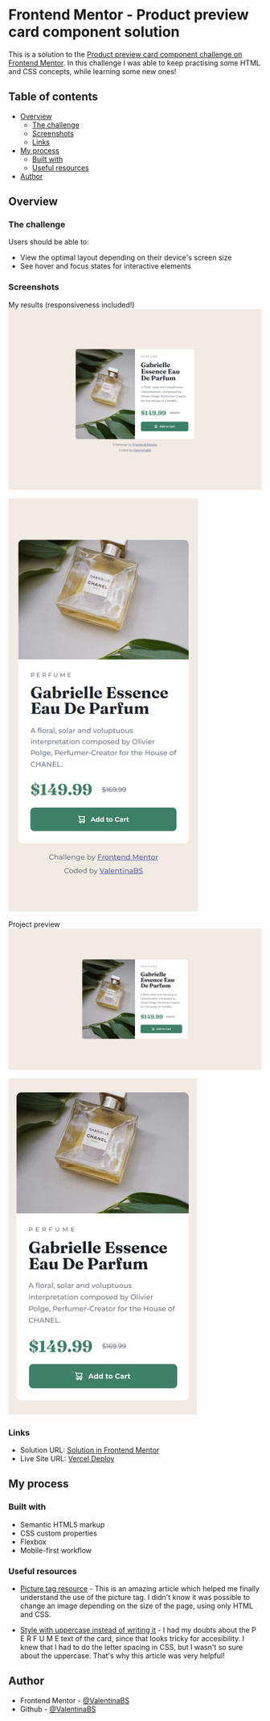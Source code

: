# Frontend Mentor - Product preview card component solution

This is a solution to the [Product preview card component challenge on Frontend Mentor](https://www.frontendmentor.io/challenges/product-preview-card-component-GO7UmttRfa). In this challenge I was able to keep practising some HTML and CSS concepts, while learning some new ones!

## Table of contents

- [Overview](#overview)
  - [The challenge](#the-challenge)
  - [Screenshots](#screenshots)
  - [Links](#links)
- [My process](#my-process)
  - [Built with](#built-with)
  - [Useful resources](#useful-resources)
- [Author](#author)

## Overview

### The challenge

Users should be able to:

- View the optimal layout depending on their device's screen size
- See hover and focus states for interactive elements

### Screenshots

My results (responsiveness included!) 
![desktop results](./design/desktop-results.png)

![mobile results](./design/mobile-results.png)

Project preview
![project preview desktop](./design/desktop-design.jpg)

![project preview mobile](./design/mobile-design.jpg)

### Links

- Solution URL: [Solution in Frontend Mentor](https://www.frontendmentor.io/solutions/product-preview-card-component-ziEn58RQTu)
- Live Site URL: [Vercel Deploy](https://product-preview-card-component-five-inky.vercel.app/)

## My process

### Built with

- Semantic HTML5 markup
- CSS custom properties
- Flexbox
- Mobile-first workflow

### Useful resources

- [Picture tag resource](https://developer.mozilla.org/en-US/docs/Web/HTML/Element/picture) - This is an amazing article which helped me finally understand the use of the picture tag. I didn't know it was possible to change an image depending on the size of the page, using only HTML and CSS.

- [Style with uppercase instead of writing it](https://medium.com/@mandy.michael/why-you-shouldnt-write-your-content-in-uppercase-instead-use-css-b03ac2c65b99) - I had my doubts about the P E R F U M E text of the card, since that looks tricky for accesibility. I knew that I had to do the letter spacing in CSS, but I wasn't so sure about the uppercase. That's why this article was very helpful!

## Author

- Frontend Mentor - [@ValentinaBS](https://www.frontendmentor.io/profile/ValentinaBS)
- Github - [@ValentinaBS](https://github.com/ValentinaBS)

